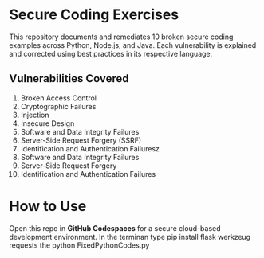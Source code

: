 # Secure Coding Exercises

This repository documents and remediates 10 broken secure coding examples across Python, Node.js, and Java. Each vulnerability is explained and corrected using best practices in its respective language.

## Vulnerabilities Covered

1. Broken Access Control  
2. Cryptographic Failures  
3. Injection  
4. Insecure Design  
5. Software and Data Integrity Failures  
6. Server-Side Request Forgery (SSRF)  
7. Identification and Authentication Failuresz
8. Software and Data Integrity Failures
9. Server-Side Request Forgery
10. Identification and Authentication Failures 
    

# How to Use

Open this repo in **GitHub Codespaces** for a secure cloud-based development environment. 
In the terminan type 
pip install flask werkzeug requests
the
python FixedPythonCodes.py


